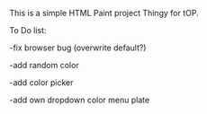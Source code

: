 This is a simple HTML Paint project Thingy for tOP. 

To Do list:

-fix browser bug (overwrite default?)

-add random color

-add color picker

-add own dropdown color menu plate
